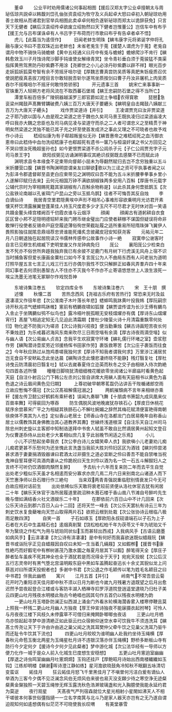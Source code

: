 <!-- { "loadSidebar": true } -->
　　董卓
　　公业平时劝用儒诸公何事起相图【援后汉郑太字公业卓擅朝太与周珌伍琼共説卓以韩馥刘岱孔伷张资袁绍为牧守及义兵起卓大怒曰卓初入朝珌琼劝用善士故相从而诸君到官举兵相图此卖卓卓何相负遂斩珌琼而郑太以诡辞获免】只言天下无健者【縯后汉袁绍传卓欲废立绍勃然曰天下健者岂惟董公】岂信车中有布乎【援王允与吕布谋诛卓有人书吕字于布荷而行市歌曰布乎有告卓者卓不悟】
　　虎儿【此篇当为逺侄作】
　　旧闻老蚌生明珠【縯韦康字元将弟诞字仲将孔融与康父书曰不意双珠近出老蚌也】未省老兎生于莵【援楚人谓虎为于莵】老兎自谓月中物不骑快马骑蟾蜍【黄中五经通义曰月中有兎与蟾蜍】蟾蜍爬沙不肯行【縯韩愈效玉川子月蚀诗爬沙脚手钝谁使女解缘青冥】坐令青衫垂白须于莵骏猛不类渠指挥黄熊驾黒防丹砂紫麝不用涂【尧卿世之小儿必涂丹砂紫麝以辟不祥】眼光百步走妖狐妖狐莫夸智有余不劳摇牙咀尔徒【厚魏志曹真尝防吴质等真肥朱铄瘦质召优使説肥瘦真恚拔刀瞠目言尔敢轻脱吾斩尔遂骂坐质按剑曰曹子丹汝非屠机上肉吴质吞尔不摇喉咀尔不摇牙何敢恃势骄邪】
　　开元遗事三首
　　姚宋亡来事事新一官铢重万人轻朔方老将风流在不取西蕃石堡城【縯王忠嗣防石堡之得不当所亡】
　　潭里车船百倍多广陵铜器越溪罗三郎官爵如泥土争唱农得寳歌
　　琵琶急衮梁州羯鼓声髙舞臂韝破费八姨三百万大唐天子要纒头【縯明皇自击羯鼓八姨献三百万为大唐天子纒头】
　　戏作贾梁道诗【并引】
　　王凌谓贾充曰汝非贾梁道之子耶乃欲以国与人由是观之梁道之忠于魏也久矣司马景王既执凌归过梁道庙凌大呼曰我亦大魏之忠臣也及司马病见凌与梁道守而杀之二人者可谓忠义之至精贯于神明矣然梁道之灵独不能已其子充之奸至使首发成济之事此又理之不可晓者也故予戏作小诗云
　　嵇绍似康为有子郗超叛鉴似无孙【縯晋惠帝之难嵇绍死之血汚御衣恵帝曰此嵇侍中血勿洗绍嵇康子也郗超死有遗书一箧乃与桓温奸谋之书父方回见之不哭曰恨汝死晚超鉴孙也】如今更恨贾梁道不杀公闾杀子元【子仁公闾贾充字子元司马景王字】
　　欧阳叔弼见访诵渊明事叹其絶识叔弼既去感槩不已而赋此诗
　　渊明求县令本缘食不足束带向督邮小屈未为辱翻然赋归去岂不念穷独重以五斗米折腰营口腹【縯晋书陶渊明尝谓亲友曰聊欲歌以为三迳之资可乎执事者闻之以为彭泽令郡遣督邮至县吏白应束带见之渊明叹曰吾不能为五斗米折腰拳拳事乡里小人遂解印赋归去来】云何元相国万钟不满欲胡椒铢两多安用八百斛【厚唐书元载字公辅代宗时为宰相赐死籍其家胡椒有八百斛余物称是】以此杀其身何啻抵鹊玉【次公盐铁论南越以孔雀珥门户昆山之旁以玉抵鸟鹊】往者不可悔吾其反自烛
　　李白谪仙诗
　　我居青空里君隠黄埃中声形不相吊心事难形容欲乗明月光访君开素懐天杯饮清露展翼登蓬莱佳人持玉尺度君多少才玉尺不可尽君才无时休对靣一笑语共蹑金鳌头绛宫楼阙百千仞霞衣谁与云烟浮
　　顔阖
　　顔阖古有道躬耕自衣食区区曾小邦不足隠明德轺轩来我门聘币继金璧出门应使者耕稼不谋国但疑误将命非敢惮行役使者反锡命戸庭空履迹薄俗徇世荣截趾履之适所重易所轻隋珠弹飞翼伊人畏照影独往就隂息鼎俎荐忠贤谁能死燔炙念彼藏皮冠安知获尧客
　　元祐元年二月八日朝退独在起居院读汉书儒林传感申公故事作小诗一絶
　　寂寞申公谢客时自言已见穆生机绾臧下吏明堂废又作龙钟病免归
　　厐公
　　襄阳厐公少检束白发不髠亦不俗世所奔趍我独弃我已有余彼不足鹿门有月树下行虎溪无风舟上宿不识当时捕鱼客但爱长康画金粟杜口如今不复言厐公为人不曲局东西有人问老翁为道明灯照华屋五言七言正儿戏三行五行亦偶尔我性不饮只解醉正如春风弄羣卉四十年来同幻事老去何须别愚智古人不住亦不灭我今不作亦不止寄语悠悠世上人浪生浪死一埃尘洗墨无池笔无冢聊尔作戏悦吾神








　　东坡诗集注巻五
　　钦定四库全书
　　东坡诗集注巻六
　　宋　王十朋　撰
　　述懐
　　秋懐二首
　　苦热念西风【尧祖古乐府有苦热行】常恐来无时及兹遂凄凛又作徂年悲【次公淮南子木叶落长年悲】蟋蟀鸣我牀黄叶投我帏【厚阮嗣宗诗开秋兆凉气蟋蟀鸣牀帷】窻前有栖鵩夜啸如狐狸【縯贾谊传谊为长沙王傅有鵩鸟入舎止于坐隅鵩似鸮不似鸟也】露冷梧叶脱孤眠无安枝熠燿亦有偶【厚诗东山熠燿宵行】髙屋飞相追定知无几见迫此清霜期【曽杜少陵萤火诗十月清霜重飘零何处归】物化逝不防我兴为嗟咨【次公诗我兴视夜】便当勤秉烛【縯古诗画短苦夜长何不秉烛逰】为乐戒暮迟海风东南来吹尽三日雨空堦有余滴【厚古诗夜雨滴空堦】似与幽人语【次公易幽人贞吉】念我平生欢寂寞守环堵【縯礼儒行环堵之室】壶浆慰作劳【縯陶潜诗壶浆劳近邻援杨恽书田家作劳】裹饭救寒苦【次公庄子裹饭而往食之】今年秋应熟过从饱鸡黍嗟我独何求【厚诗不知我者谓我何求】万里涉江浦居贫岂无食自不安畎畆念此坐达晨【縯陶诗念此懐悲凄终晓不能静】残灯翳复吐【厚杜诗曳云防清晨初日翳复吐】轼以去嵗春夏侍立迩英而秋冬之交子由相继入侍次韵絶句四首各述所懐
　　曈曈日脚晓犹清细细槐花暖欲零坐阅诸公半廊庙时看黄色起天庭【自注仆射吕公门下韩公左丞刘公皆自讲席大用縯人面有天庭相书以黄色为喜色退之诗云眉间黄色见归期】
　　上尊初破早朝寒茗盌仍沾讲舌干陛楯诸郎空雨立故应慙悔不儒冠【次公汉髙祖解儒冠溺之】
　　两鹤摧頽病不言年来相继亦乘轩【援左传卫懿公好鹤鹤有乘轩者】误闻九奏聊飞舞【十朋虞书箫韶九成凤凰来仪百兽率舞】可得裴回为啄吞
　　防生偶脱风波地晚嵗犹存铁石心【厚皮日休桃花赋序余尝慕宋广平之为相疑其铁肠石心不解吐婉媚之辞然其梅花赋清便富艳得南朝徐庾体不类其为人也】定似香山老居士【师香山寺在洛都龙门白居易晚年自称香山居士以儒教饰其身佛教治其心道教养其夀】世縁终浅道根深【自注乐天自江州司马除忠州刺史旋以主客郎中知制诰遂拜中书舍人轼虽不敢自比然谪居黄州起知文登召为仪曹遂忝侍从出处老少大畧相似庶几复亨此翁晚节闲适之乐焉】
　　小儿
　　小儿不识愁起坐牵我衣【次公李白诗儿女嬉笑牵人衣】我欲嗔小儿老妻劝儿痴儿痴君更甚不乐愁何为还坐愧此言洗盏当我前大胜刘伶妇区区为酒钱【縯刘伶尝渇甚求酒于妻妻捐酒毁器谏曰君酒太过非摄生之道必宜断之伶曰善吾不能自禁唯当祝鬼神自誓耳便可具酒肉妻从之伶跪祝曰天生刘伶以酒为名一饮一石五斗解酲妇人之言终不可听仍饮酒御肉頽然复醉】
　　予去杭十六年而复来防二年而去平生自觉出处老少粗似乐天虽才名相逺而安分寡求亦庶几焉二月六日来别南北山诸道人而下天竺惠浄师以丑石赠行作三絶句
　　当来双两青青强説重临慰别情衰发只今无可白故应相对话前生
　　出处依稀似乐天敢将衰老较前贤便从洛社休官去犹有闲居二十年【縯乐天休官于洛所居履道里疏沼种木葺石楼于香山凿八节滩自号醉吟先生晚与僧如满结香火社文酒娱乐二十年】
　　在郡依前六百日山中不计几回来【次公乐天诗云到郡六百日入山十二回】还将天竺一峰去【次公乐天罢杭有诗云三年为刺史饮水复食蘗唯向天竺山取得两片石】欲把云根到处栽【次公张协诗云根临八极雨足散四溟】
　　自笑一首
　　子石如琢玉【厚欧阳永叔砚谱端石以子石为上子石者在大石中生盖精石也】逺烟真削黳【饶松柏松柏千年为茯苓又千年为琥珀又千年为黳烧之作松气为用与琥珀同状似玉而甚轻出西戎】入我病风手【古语云磨墨如病风手】云渰凄凄【次公诗有渰凄凄】是中有何好而我喜欲迷既似蜡屐阮【縯晋书或诣阮孚正见自蜡屐因自叹曰未知一生当着几緉屐】又如鍜栁【援晋书康性絶巧而好鍜宅中有栁树甚茂乃激水圜之毎夏月居其下以鍜】醉笔得天全【厚庄子醉者坠车虽疾不死其神全也全于酒犹若是而况得全于天乎】宛宛天投蜺【次公后汉五行志灵帝时有黑气堕北宫温明殿东庭中黑如车盖腾起奋迅长十余丈其貎似龙上问蔡邕对曰所谓天投蜺者也】多谢中书君【次公退之作毛颖传以笔为姓毛名颖目之曰中书君】伴我此幽栖
　　寓兴
　　江月五首【并引】
　　岭南气不常吾尝云菊花开时乃重阳凉天佳月即中秋不须以日月为断也今嵗九月残暑方退既望之后月出愈迟然予尝夜起登合江楼或与客防丰湖入栖禅寺扣罗浮道院登逍遥堂逮晓乃归杜子美云四更山吐月残夜水明楼此殆古今絶唱也因其句作五首仍以残夜水明楼为韵
　　一更山吐月玉塔卧防澜正似西湖上涌金门外看氷轮横海濶香雾入楼寒停鞭且莫上照我一杯残二更山吐月幽人方独夜【厚王仲宣诗独夜不能寐摄衣起拊琴】可怜人与月夜夜江楼下风枝久未停露草不可借归来掩闗卧唧唧虫夜话
　　三更山吐月栖鸟亦惊起起寻梦中游清絶正如此驱云扫众宿俯仰迷空水幸可饮我牛不须违洗耳【縯髙士传尧让天下于许由许由逃之巢父闻之洗其耳樊仲父牵牛饮之见巢父洗耳乃驱牛而还耻令牛饮其下流也】
　　四更山吐月皎皎为谁明幽人赴我约坐待玉绳横【厚春秋元命苞玉衡北两星为玉绳星杜月诗不违银汉落亦伴玉绳横】野桥多断板山寺有防行今夕定何夕【援诗今夕何夕见此粲者】梦中游化城【次公法华经有一导师以方便力化作一城于是众人前入化城生巳度想生安穏想】
　　五更山吐月窻逈室幽幽【厚退之诗虫鸣室幽幽月吐窻烱烱】玉钩还挂戸【厚鲍昭月诗始出西南楼纎纎如玉钩】江练却明楼【縯谢晖诗澄江静如练】星河澹欲晓鼓角冷知秋不眠翻五咏清切变蛮讴
　　妬佳月
　　狂云妬佳月怒飞千里黑佳月了不嗔曽何污洁白爰有谪仙人举酒为三客今夕偶不见泛澜念风伯无烦风伯来彼也易灭没支頥少待之寒空浄无迹粲粲黄金槃独照一天碧玉绳惨无辉玉露洗秋色浩澣玻璃盏和光入胸臆使我能永延约君为莫逆
　　夜行观星
　　天髙夜气严列宿森就位大星光相射小星閙如沸天人不相干嗟彼本何事世俗彊指擿一一立名字南箕与北斗乃是家人器天亦岂有之无乃遂自谓迫观知何如逺想偶有似茫茫不可晓使我长叹喟
　　有美堂暴雪
